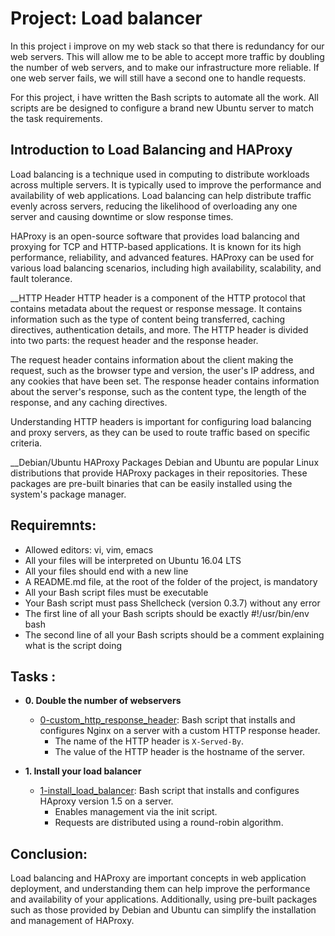 # Project: Load balancer
In this project i improve on my web stack so that there is redundancy for our web servers.
This will allow me to be able to accept more traffic by doubling the number of web servers, and to make our infrastructure more reliable.
If one web server fails, we will still have a second one to handle requests.

For this project, i have written the Bash scripts to automate all the work.
All scripts are be designed to configure a brand new Ubuntu server to match the task requirements.

## Introduction to Load Balancing and HAProxy
Load balancing is a technique used in computing to distribute workloads across multiple servers. 
It is typically used to improve the performance and availability of web applications. 
Load balancing can help distribute traffic evenly across servers, reducing the likelihood of overloading any 
one server and causing downtime or slow response times.

HAProxy is an open-source software that provides load balancing and proxying for TCP and HTTP-based applications. 
It is known for its high performance, reliability, and advanced features. HAProxy can be used for various load 
balancing scenarios, including high availability, scalability, and fault tolerance.

__HTTP Header
HTTP header is a component of the HTTP protocol that contains metadata about the request or response message. 
It contains information such as the type of content being transferred, caching directives, authentication details, and more. 
The HTTP header is divided into two parts: the request header and the response header.

The request header contains information about the client making the request, such as the browser type 
and version, the user's IP address, and any cookies that have been set. The response header contains information 
about the server's response, such as the content type, the length of the response, and any caching directives.

Understanding HTTP headers is important for configuring load balancing and proxy servers, as they 
can be used to route traffic based on specific criteria.

__Debian/Ubuntu HAProxy Packages
Debian and Ubuntu are popular Linux distributions that provide HAProxy packages in their repositories. These packages are pre-built binaries that can be easily installed using the system's package manager.

## Requiremnts:
- Allowed editors: vi, vim, emacs
- All your files will be interpreted on Ubuntu 16.04 LTS
- All your files should end with a new line
- A README.md file, at the root of the folder of the project, is mandatory
- All your Bash script files must be executable
- Your Bash script must pass Shellcheck (version 0.3.7) without any error
- The first line of all your Bash scripts should be exactly #!/usr/bin/env bash
- The second line of all your Bash scripts should be a comment explaining what is the script doing

## Tasks :

* **0. Double the number of webservers**
  * [0-custom_http_response_header](./0-custom_http_response-header): Bash
  script that installs and configures Nginx on a server with a custom HTTP
  response header.
    * The name of the HTTP header is `X-Served-By`.
    * The value of the HTTP header is the hostname of the server.

* **1. Install your load balancer**
  * [1-install_load_balancer](./1-install_load_balancer): Bash script that
  installs and configures HAproxy version 1.5 on a server.
    * Enables management via the init script.
    * Requests are distributed using a round-robin algorithm.

## Conclusion:
Load balancing and HAProxy are important concepts in web application deployment, and understanding them 
can help improve the performance and availability of your applications. 
Additionally, using pre-built packages such as those provided by Debian and Ubuntu can 
simplify the installation and management of HAProxy.
